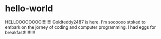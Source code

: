 # hello-world
HELLOOOOOOOO!!!!!!!!
Goldteddy2487 is here. I'm soooooo stoked to embark on the jorney of coding and computer programming.
I had eggs for breakfast!!!!!!!!!
